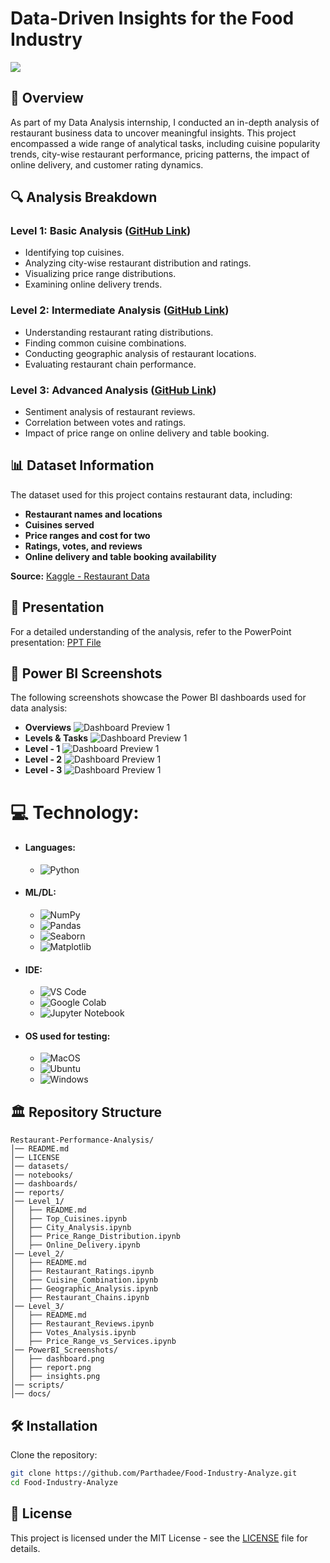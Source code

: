 # Data-Driven Insights for the Food Industry
<img src="https://github.com/Parthadee/Restaurant-reviews-Analysis/blob/df773de0c4553cb43a29bb401eed922befcad0a5/Restaurant.jpg"/>

## 📌 Overview
As part of my Data Analysis internship, I conducted an in-depth analysis of restaurant business data to uncover meaningful insights. This project encompassed a wide range of analytical tasks, including cuisine popularity trends, city-wise restaurant performance, pricing patterns, the impact of online delivery, and customer rating dynamics.

## 🔍 Analysis Breakdown
### **Level 1: Basic Analysis** ([GitHub Link](https://github.com/Parthadee/Restaurant-reviews-Analysis/tree/30e00b20b3fbd3abd8201ee6432812a2ba334915/Level1))
- Identifying top cuisines.
- Analyzing city-wise restaurant distribution and ratings.
- Visualizing price range distributions.
- Examining online delivery trends.

### **Level 2: Intermediate Analysis** ([GitHub Link](https://github.com/Parthadee/Restaurant-reviews-Analysis/tree/30e00b20b3fbd3abd8201ee6432812a2ba334915/Level2))
- Understanding restaurant rating distributions.
- Finding common cuisine combinations.
- Conducting geographic analysis of restaurant locations.
- Evaluating restaurant chain performance.

### **Level 3: Advanced Analysis** ([GitHub Link](https://github.com/Parthadee/Restaurant-reviews-Analysis/tree/30e00b20b3fbd3abd8201ee6432812a2ba334915/Level%203))
- Sentiment analysis of restaurant reviews.
- Correlation between votes and ratings.
- Impact of price range on online delivery and table booking.

## 📊 Dataset Information
The dataset used for this project contains restaurant data, including:
- **Restaurant names and locations**
- **Cuisines served**
- **Price ranges and cost for two**
- **Ratings, votes, and reviews**
- **Online delivery and table booking availability**

**Source:** [Kaggle - Restaurant Data](https://www.kaggle.com/datasets/parthaade/restaurant-performance-analysis)

## 📂 Presentation
For a detailed understanding of the analysis, refer to the PowerPoint presentation:
[PPT File](https://github.com/Parthadee/Food-Industry-Analyze/blob/a36789d6208e4cf163d34271afac1fb5a58bb8e8/Restaurant%20Performance%20Analysis.pptx)

## 📸 Power BI Screenshots
The following screenshots showcase the Power BI dashboards used for data analysis:
- **Overviews**
![Dashboard Preview 1](https://github.com/Parthadee/Food-Industry-Analyze/blob/101c8a1d44bf3c4d6f874d6f8ad7a6f69ecac29e/Powerbi/Restaurant%20Performance%20Analysis_PowerBI-images-0.jpg)
- **Levels & Tasks**
![Dashboard Preview 1](https://github.com/Parthadee/Food-Industry-Analyze/blob/101c8a1d44bf3c4d6f874d6f8ad7a6f69ecac29e/Powerbi/Restaurant%20Performance%20Analysis_PowerBI-images-1.jpg)
- **Level - 1**
![Dashboard Preview 1](https://github.com/Parthadee/Food-Industry-Analyze/blob/101c8a1d44bf3c4d6f874d6f8ad7a6f69ecac29e/Powerbi/Restaurant%20Performance%20Analysis_PowerBI-images-2.jpg)
- **Level - 2**
![Dashboard Preview 1](https://github.com/Parthadee/Food-Industry-Analyze/blob/101c8a1d44bf3c4d6f874d6f8ad7a6f69ecac29e/Powerbi/Restaurant%20Performance%20Analysis_PowerBI-images-3.jpg)
- **Level - 3**
![Dashboard Preview 1](https://github.com/Parthadee/Food-Industry-Analyze/blob/101c8a1d44bf3c4d6f874d6f8ad7a6f69ecac29e/Powerbi/Restaurant%20Performance%20Analysis_PowerBI-images-4.jpg)

# 💻 Technology:
- #### Languages:
  - ![Python](https://img.shields.io/badge/python-3670A0?style=for-the-badge&logo=python&logoColor=ffdd54)
- #### ML/DL:
  - ![NumPy](https://img.shields.io/badge/numpy-%23013243.svg?style=for-the-badge&logo=numpy&logoColor=white)
  - ![Pandas](https://img.shields.io/badge/pandas-%23150458.svg?style=for-the-badge&logo=pandas&logoColor=white)
  - ![Seaborn](https://img.shields.io/badge/Seaborn-%23F7931E.svg?style=for-the-badge&logo=Seaborn&logoColor=white)
  - ![Matplotlib](https://img.shields.io/badge/Matplotlib-%23ffffff.svg?style=for-the-badge&logo=Matplotlib&logoColor=black)
- #### IDE:
  - ![VS Code](https://img.shields.io/badge/Visual_Studio_Code-0078D4?style=for-the-badge&logo=visual%20studio%20code&logoColor=white)
  - ![Google Colab](https://img.shields.io/badge/Google%20Colab-%23F9A825.svg?style=for-the-badge&logo=googlecolab&logoColor=white)
  - ![Jupyter Notebook](https://img.shields.io/badge/jupyter-%23FA0F00.svg?style=for-the-badge&logo=jupyter&logoColor=white)
- #### OS used for testing:
  - ![MacOS](https://img.shields.io/badge/mac%20os-000000?style=for-the-badge&logo=apple&logoColor=white)
  - ![Ubuntu](https://img.shields.io/badge/Ubuntu-E95420?style=for-the-badge&logo=ubuntu&logoColor=white)
  - ![Windows](https://img.shields.io/badge/Windows-0078D6?style=for-the-badge&logo=windows&logoColor=white)
 
## 🏛️ Repository Structure
```
Restaurant-Performance-Analysis/
│── README.md
│── LICENSE
│── datasets/
│── notebooks/
│── dashboards/
│── reports/
│── Level_1/
│   ├── README.md
│   ├── Top_Cuisines.ipynb
│   ├── City_Analysis.ipynb
│   ├── Price_Range_Distribution.ipynb
│   ├── Online_Delivery.ipynb
│── Level_2/
│   ├── README.md
│   ├── Restaurant_Ratings.ipynb
│   ├── Cuisine_Combination.ipynb
│   ├── Geographic_Analysis.ipynb
│   ├── Restaurant_Chains.ipynb
│── Level_3/
│   ├── README.md
│   ├── Restaurant_Reviews.ipynb
│   ├── Votes_Analysis.ipynb
│   ├── Price_Range_vs_Services.ipynb
│── PowerBI_Screenshots/
│   ├── dashboard.png
│   ├── report.png
│   ├── insights.png
│── scripts/
│── docs/
```

## 🛠️ Installation
Clone the repository:
```bash
git clone https://github.com/Parthadee/Food-Industry-Analyze.git
cd Food-Industry-Analyze
```

## 📜 License
This project is licensed under the MIT License - see the [LICENSE](LICENSE) file for details.



